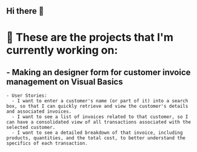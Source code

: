 ## Hi there 👋

# 🔭 These are the projects that I'm currently working on:
##  - Making an designer form for customer invoice management on Visual Basics
    - User Stories:
      - I want to enter a customer's name (or part of it) into a search box, so that I can quickly retrieve and view the customer's details and associated invoices.
      - I want to see a list of invoices related to that customer, so I can have a consolidated view of all transactions associated with the selected customer.
      - I want to see a detailed breakdown of that invoice, including products, quantities, and the total cost, to better understand the specifics of each transaction.


<!--
**gabriel13396/gabriel13396** is a ✨ _special_ ✨ repository because its `README.md` (this file) appears on your GitHub profile.

Here are some ideas to get you started:

- 🔭 I’m currently working on ...
- 🌱 I’m currently learning ...
- 👯 I’m looking to collaborate on ...
- 🤔 I’m looking for help with ...
- 💬 Ask me about ...
- 📫 How to reach me: ...
- 😄 Pronouns: ...
- ⚡ Fun fact: ...
-->
